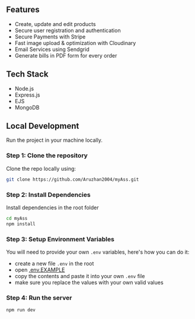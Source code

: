 

## Features

- Create, update and edit products
- Secure user registration and authentication
- Secure Payments with Stripe
- Fast image upload & optimization with Cloudinary
- Email Services using Sendgrid
- Generate bills in PDF form for every order

## Tech Stack

- Node.js
- Express.js
- EJS
- MongoDB

## Local Development

Run the project in your machine locally.

### Step 1: Clone the repository

Clone the repo locally using:

```sh
git clone https://github.com/Aruzhan2004/myAss.git
```

### Step 2: Install Dependencies

Install dependencies in the root folder

```sh
cd myAss
npm install
```

### Step 3: Setup Environment Variables

You will need to provide your own `.env` variables, here's how you can do it:

- create a new file `.env` in the root
- open [.env.EXAMPLE](./.env.EXAMPLE)
- copy the contents and paste it into your own `.env` file
- make sure you replace the values with your own valid values


### Step 4: Run the server

```sh
npm run dev
```

